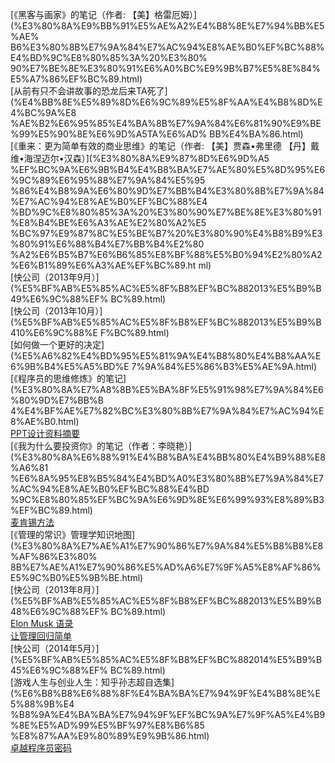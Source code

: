[《黑客与画家》的笔记（作者: 【美】格雷厄姆）](%E3%80%8A%E9%BB%91%E5%AE%A2%E4%B8%8E%E7%94%BB%E5%AE%
B6%E3%80%8B%E7%9A%84%E7%AC%94%E8%AE%B0%EF%BC%88%E4%BD%9C%E8%80%85%3A%20%E3%80%
90%E7%BE%8E%E3%80%91%E6%A0%BC%E9%9B%B7%E5%8E%84%E5%A7%86%EF%BC%89.html)  
[从前有只不会讲故事的恐龙后来TA死了](%E4%BB%8E%E5%89%8D%E6%9C%89%E5%8F%AA%E4%B8%8D%E4%BC%9A%E8
%AE%B2%E6%95%85%E4%BA%8B%E7%9A%84%E6%81%90%E9%BE%99%E5%90%8E%E6%9D%A5TA%E6%AD%
BB%E4%BA%86.html)  
[《重来：更为简单有效的商业思维》的笔记（作者: 【美】贾森•弗里德 【丹】戴维•海涅迈尔•汉森）](%E3%80%8A%E9%87%8D%E6%9D%A5
%EF%BC%9A%E6%9B%B4%E4%B8%BA%E7%AE%80%E5%8D%95%E6%9C%89%E6%95%88%E7%9A%84%E5%95
%86%E4%B8%9A%E6%80%9D%E7%BB%B4%E3%80%8B%E7%9A%84%E7%AC%94%E8%AE%B0%EF%BC%88%E4
%BD%9C%E8%80%85%3A%20%E3%80%90%E7%BE%8E%E3%80%91%E8%B4%BE%E6%A3%AE%E2%80%A2%E5
%BC%97%E9%87%8C%E5%BE%B7%20%E3%80%90%E4%B8%B9%E3%80%91%E6%88%B4%E7%BB%B4%E2%80
%A2%E6%B5%B7%E6%B6%85%E8%BF%88%E5%B0%94%E2%80%A2%E6%B1%89%E6%A3%AE%EF%BC%89.ht
ml)  
[快公司（2013年9月）](%E5%BF%AB%E5%85%AC%E5%8F%B8%EF%BC%882013%E5%B9%B49%E6%9C%88%EF%
BC%89.html)  
[快公司（2013年10月）](%E5%BF%AB%E5%85%AC%E5%8F%B8%EF%BC%882013%E5%B9%B410%E6%9C%88%E
F%BC%89.html)  
[如何做一个更好的决定](%E5%A6%82%E4%BD%95%E5%81%9A%E4%B8%80%E4%B8%AA%E6%9B%B4%E5%A5%BD%E
7%9A%84%E5%86%B3%E5%AE%9A.html)  
[《程序员的思维修炼》的笔记](%E3%80%8A%E7%A8%8B%E5%BA%8F%E5%91%98%E7%9A%84%E6%80%9D%E7%BB%B
4%E4%BF%AE%E7%82%BC%E3%80%8B%E7%9A%84%E7%AC%94%E8%AE%B0.html)  
[PPT设计资料摘要](PPT%E8%AE%BE%E8%AE%A1%E8%B5%84%E6%96%99%E6%91%98%E8%A6%81.html)  
[《我为什么要投资你》的笔记（作者：李晓艳）](%E3%80%8A%E6%88%91%E4%B8%BA%E4%BB%80%E4%B9%88%E8%A6%81
%E6%8A%95%E8%B5%84%E4%BD%A0%E3%80%8B%E7%9A%84%E7%AC%94%E8%AE%B0%EF%BC%88%E4%BD
%9C%E8%80%85%EF%BC%9A%E6%9D%8E%E6%99%93%E8%89%B3%EF%BC%89.html)  
[麦肯锡方法](%E9%BA%A6%E8%82%AF%E9%94%A1%E6%96%B9%E6%B3%95.html)  
[《管理的常识》管理学知识地图](%E3%80%8A%E7%AE%A1%E7%90%86%E7%9A%84%E5%B8%B8%E8%AF%86%E3%80%
8B%E7%AE%A1%E7%90%86%E5%AD%A6%E7%9F%A5%E8%AF%86%E5%9C%B0%E5%9B%BE.html)  
[快公司（2013年8月）](%E5%BF%AB%E5%85%AC%E5%8F%B8%EF%BC%882013%E5%B9%B48%E6%9C%88%EF%
BC%89.html)  
[Elon Musk 语录](Elon%20Musk%20%E8%AF%AD%E5%BD%95.html)  
[让管理回归简单](%E8%AE%A9%E7%AE%A1%E7%90%86%E5%9B%9E%E5%BD%92%E7%AE%80%E5%8D%95.html
)  
[快公司（2014年5月）](%E5%BF%AB%E5%85%AC%E5%8F%B8%EF%BC%882014%E5%B9%B45%E6%9C%88%EF%
BC%89.html)  
[游戏人生与创业人生：知乎孙志超自选集](%E6%B8%B8%E6%88%8F%E4%BA%BA%E7%94%9F%E4%B8%8E%E5%88%9B%E4
%B8%9A%E4%BA%BA%E7%94%9F%EF%BC%9A%E7%9F%A5%E4%B9%8E%E5%AD%99%E5%BF%97%E8%B6%85
%E8%87%AA%E9%80%89%E9%9B%86.html)  
[卓越程序员密码](%E5%8D%93%E8%B6%8A%E7%A8%8B%E5%BA%8F%E5%91%98%E5%AF%86%E7%A0%81.html
)  

